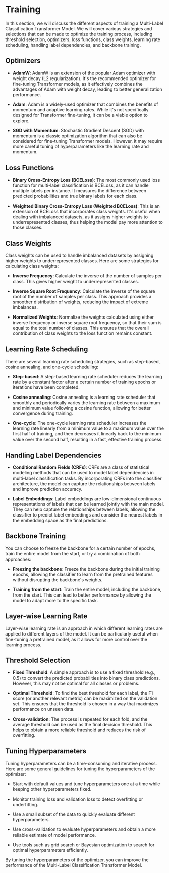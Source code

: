 # Training

In this section, we will discuss the different aspects of training a Multi-Label Classification Transformer Model. We will cover various strategies and selections that can be made to optimize the training process, including threshold selection, optimizers, loss functions, class weights, learning rate scheduling, handling label dependencies, and backbone training.

## Optimizers

- **AdamW**: AdamW is an extension of the popular Adam optimizer with weight decay (L2 regularization). It's the recommended optimizer for fine-tuning Transformer models, as it effectively combines the advantages of Adam with weight decay, leading to better generalization performance.

- **Adam**: Adam is a widely-used optimizer that combines the benefits of momentum and adaptive learning rates. While it's not specifically designed for Transformer fine-tuning, it can be a viable option to explore.

- **SGD with Momentum**: Stochastic Gradient Descent (SGD) with momentum is a classic optimization algorithm that can also be considered for fine-tuning Transformer models. However, it may require more careful tuning of hyperparameters like the learning rate and momentum.

## Loss Functions

- **Binary Cross-Entropy Loss (BCELoss)**: The most commonly used loss function for multi-label classification is BCELoss, as it can handle multiple labels per instance. It measures the difference between predicted probabilities and true binary labels for each class.

- **Weighted Binary Cross-Entropy Loss (Weighted BCELoss)**: This is an extension of BCELoss that incorporates class weights. It's useful when dealing with imbalanced datasets, as it assigns higher weights to underrepresented classes, thus helping the model pay more attention to those classes.

## Class Weights

Class weights can be used to handle imbalanced datasets by assigning higher weights to underrepresented classes. Here are some strategies for calculating class weights:

- **Inverse Frequency**: Calculate the inverse of the number of samples per class. This gives higher weight to underrepresented classes.

- **Inverse Square Root Frequency**: Calculate the inverse of the square root of the number of samples per class. This approach provides a smoother distribution of weights, reducing the impact of extreme imbalances.

- **Normalized Weights**: Normalize the weights calculated using either inverse frequency or inverse square root frequency, so that their sum is equal to the total number of classes. This ensures that the overall contribution of class weights to the loss function remains constant.

## Learning Rate Scheduling

There are several learning rate scheduling strategies, such as step-based, cosine annealing, and one-cycle scheduling:

- **Step-based**: A step-based learning rate scheduler reduces the learning rate by a constant factor after a certain number of training epochs or iterations have been completed.

- **Cosine annealing**: Cosine annealing is a learning rate scheduler that smoothly and periodically varies the learning rate between a maximum and minimum value following a cosine function, allowing for better convergence during training.

- **One-cycle**: The one-cycle learning rate scheduler increases the learning rate linearly from a minimum value to a maximum value over the first half of training, and then decreases it linearly back to the minimum value over the second half, resulting in a fast, effective training process.


## Handling Label Dependencies

- **Conditional Random Fields (CRFs)**: CRFs are a class of statistical modeling methods that can be used to model label dependencies in multi-label classification tasks. By incorporating CRFs into the classifier architecture, the model can capture the relationships between labels and improve prediction accuracy.

- **Label Embeddings**: Label embeddings are low-dimensional continuous representations of labels that can be learned jointly with the main model. They can help capture the relationships between labels, allowing the classifier to predict label embeddings and consider the nearest labels in the embedding space as the final predictions.


## Backbone Training

You can choose to freeze the backbone for a certain number of epochs, train the entire model from the start, or try a combination of both approaches:

- **Freezing the backbone**: Freeze the backbone during the initial training epochs, allowing the classifier to learn from the pretrained features without disrupting the backbone's weights.

- **Training from the start**: Train the entire model, including the backbone, from the start. This can lead to better performance by allowing the model to adapt more to the specific task.


## Layer-wise Learning Rate

Layer-wise learning rate is an approach in which different learning rates are applied to different layers of the model. It can be particularly useful when fine-tuning a pretrained model, as it allows for more control over the learning process.


## Threshold Selection

- **Fixed Threshold**: A simple approach is to use a fixed threshold (e.g., 0.5) to convert the predicted probabilities into binary class predictions. However, this may not be optimal for all classes or problems.

- **Optimal Threshold**: To find the best threshold for each label, the F1 score (or another relevant metric) can be maximized on the validation set. This ensures that the threshold is chosen in a way that maximizes performance on unseen data.

- **Cross-validation**: The process is repeated for each fold, and the average threshold can be used as the final decision threshold. This helps to obtain a more reliable threshold and reduces the risk of overfitting.


## Tuning Hyperparameters

Tuning hyperparameters can be a time-consuming and iterative process. Here are some general guidelines for tuning the hyperparameters of the optimizer:

- Start with default values and tune hyperparameters one at a time while keeping other hyperparameters fixed.

- Monitor training loss and validation loss to detect overfitting or underfitting.

- Use a small subset of the data to quickly evaluate different hyperparameters.

- Use cross-validation to evaluate hyperparameters and obtain a more reliable estimate of model performance.

- Use tools such as grid search or Bayesian optimization to search for optimal hyperparameters efficiently.

By tuning the hyperparameters of the optimizer, you can improve the performance of the Multi-Label Classification Transformer Model.